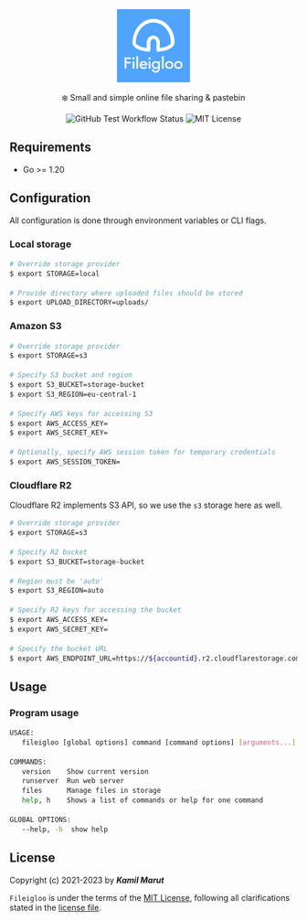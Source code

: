 <p align="center">
    <img src="server/static/logo.svg" width="128">
    <p align="center">❄️ Small and simple online file sharing & pastebin</p>
    <p align="center">
      <img alt="GitHub Test Workflow Status" src="https://img.shields.io/github/actions/workflow/status/exler/fileigloo/test.yml?branch=main">
      <img alt="MIT License" src="https://img.shields.io/github/license/exler/fileigloo?color=lightblue">
    </p>
</p>

## Requirements

* Go >= 1.20

## Configuration

All configuration is done through environment variables or CLI flags.

### Local storage

```bash
# Override storage provider
$ export STORAGE=local

# Provide directory where uploaded files should be stored
$ export UPLOAD_DIRECTORY=uploads/
```

### Amazon S3

```bash
# Override storage provider
$ export STORAGE=s3

# Specify S3 bucket and region
$ export S3_BUCKET=storage-bucket
$ export S3_REGION=eu-central-1

# Specify AWS keys for accessing S3
$ export AWS_ACCESS_KEY=
$ export AWS_SECRET_KEY=

# Optionally, specify AWS session token for temporary credentials
$ export AWS_SESSION_TOKEN=
```

### Cloudflare R2

Cloudflare R2 implements S3 API, so we use the `s3` storage here as well.

```bash
# Override storage provider
$ export STORAGE=s3

# Specify R2 bucket
$ export S3_BUCKET=storage-bucket

# Region must be 'auto'
$ export S3_REGION=auto

# Specify R2 keys for accessing the bucket
$ export AWS_ACCESS_KEY=
$ export AWS_SECRET_KEY=

# Specify the bucket URL
$ export AWS_ENDPOINT_URL=https://${accountid}.r2.cloudflarestorage.com
```

## Usage

### Program usage

```bash
USAGE:
   fileigloo [global options] command [command options] [arguments...]

COMMANDS:
   version    Show current version
   runserver  Run web server
   files      Manage files in storage
   help, h    Shows a list of commands or help for one command

GLOBAL OPTIONS:
   --help, -h  show help
```

## License

Copyright (c) 2021-2023 by ***Kamil Marut***

`Fileigloo` is under the terms of the [MIT License](https://www.tldrlegal.com/l/mit), following all clarifications stated in the [license file](LICENSE).
